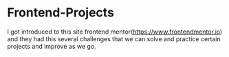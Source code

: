 # Frontend-Projects
I got introduced to this site frontend mentor(https://www.frontendmentor.io) and they had this several challenges that we can solve and practice certain projects and improve as we go.
